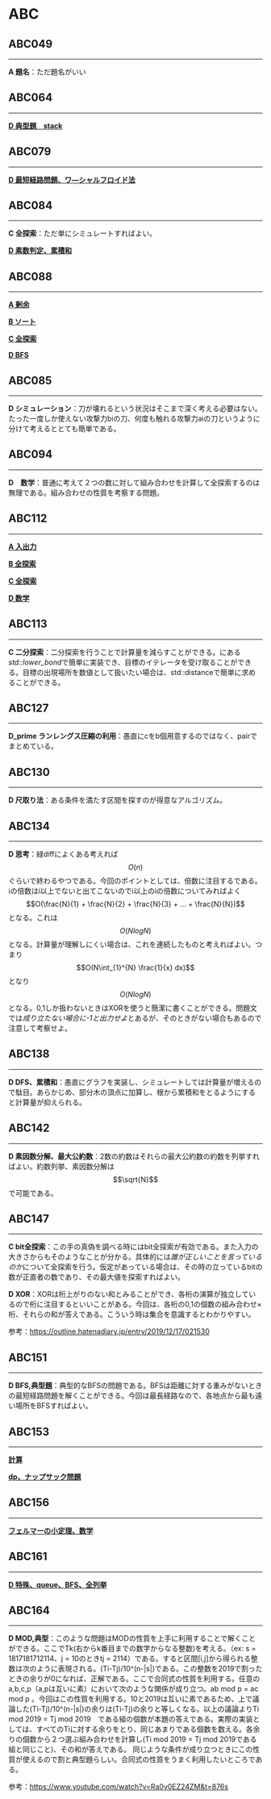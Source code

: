 # ABC

## ABC049

---

**A 題名**：ただ題名がいい

## ABC064

---

[**D 典型題　stack**](./064.md)

## ABC079

---

[**D 最短経路問題、ワ―シャルフロイド法**](079.md)

## ABC084

---

**C 全探索**：ただ単にシミュレートすればよい。

[**D 素数判定、累積和**](084.md)

## ABC088

---

[**A 剰余**](./088.md)

[**B ソート**](./088.md)

[**C 全探索**](./088.md)

[**D BFS**](./088.md)

## ABC085

---

**D シミュレーション**：刀が壊れるという状況はそこまで深く考える必要はない。たった一度しか使えない攻撃力biの刀、何度も触れる攻撃力aiの刀というように分けて考えるととても簡単である。

## ABC094

---

**D　数学**：普通に考えて２つの数に対して組み合わせを計算して全探索するのは無理である。組み合わせの性質を考察する問題。

## ABC112

---

[**A 入出力**](112.md)

[**B 全探索**](112.md)

[**C 全探索**](112.md)

[**D 数学**](112.md)

## ABC113

---

**C 二分探索**：二分探索を行うことで計算量を減らすことができる。<algorithm>にある*std::lower_bond*で簡単に実装でき、目標のイテレータを受け取ることができる。目標の出現場所を数値として扱いたい場合は、std::distanceで簡単に求めることができる。

## ABC127

---

**D_prime ランレングス圧縮の利用**：愚直にcをb個用意するのではなく、pairでまとめている。

## ABC130

---

**D 尺取り法**：ある条件を満たす区間を探すのが得意なアルゴリズム。

## ABC134

---

**D 思考**：緑diffによくある考えれば$$O(n)$$ぐらいで終わるやつである。今回のポイントとしては、倍数に注目するである。iの倍数はi以上でないと出てこないのでi以上のiの倍数についてみればよく$$O(\frac{N}{1} + \frac{N}{2} + \frac{N}{3} + ... + \frac{N}{N})$$となる。これは$$O(NlogN)$$となる。計算量が理解しにくい場合は、これを連続したものと考えればよい。つまり$$O(N\int_{1}^{N} \frac{1}{x} dx)$$となり$$O(NlogN)$$となる。0,1しか扱わないときはXORを使うと簡潔に書くことができる。問題文では*成り立たない場合に-1と出力せよ*とあるが、そのときがない場合もあるので注意して考察せよ。

## ABC138

---

**D DFS、累積和**：愚直にグラフを実装し、シミュレートしては計算量が増えるので駄目。あらかじめ、部分木の頂点に加算し、根から累積和をとるようにすると計算量が抑えられる。

## ABC142

---

**D 素因数分解、最大公約数**：2数の約数はそれらの最大公約数の約数を列挙すればよい。約数列挙、素因数分解は$$\sqrt{N}$$で可能である。

## ABC147

---

**C bit全探索**：この手の真偽を調べる時にはbit全探索が有効である。また入力の大きさからもそのようなことが分かる。具体的には*誰が正しいことを言っているのか*について全探索を行う。仮定があっている場合は、その時の立っているbitの数が正直者の数であり、その最大値を探索すればよい。

**D XOR**：XORは桁上がりのない和とみることができ、各桁の演算が独立しているので桁に注目するといいことがある。今回は、各桁の0,1の個数の組み合わせ×桁、それらの和が答えである。こういう時は集合を意識するとわかりやすい。

参考：https://outline.hatenadiary.jp/entry/2019/12/17/021530

## ABC151

---

**D BFS,典型題**：典型的なBFSの問題である。BFSは距離に対する重みがないときの最短経路問題を解くことができる。今回は最長経路なので、各地点から最も遠い場所をBFSすればよい。

## ABC153

---

[**計算**](153.md)

[**dp、ナップサック問題**](153.md)

## ABC156

---

[**フェルマーの小定理、数学**](156.md)

## ABC161

---

[**D 特殊、queue、BFS、全列挙**](161.md)

## ABC164

---

**D MOD,典型**：このような問題はMODの性質を上手に利用することで解くことができる。ここでTk(右からk番目までの数字からなる整数)を考える。（ex: s = 1817181712114、j = 10のときtj = 2114）である。すると区間[i,j]から得られる整数は次のように表現される。(Ti-Tj)/10^(n-|s|)である。この整数を2019で割ったときの余りが0になれば、正解である。ここで合同式の性質を利用する。任意のa,b,c,p（a,pは互いに素）において次のような関係が成り立つ。ab mod p = ac mod p 。今回はこの性質を利用する。10と2019は互いに素であるため、上で議論した(Ti-Tj)/10^(n-|s|)の余りは(Ti-Tj)の余りと等しくなる。以上の議論よりTi mod 2019 = Tj mod 2019　である組の個数が本題の答えである。実際の実装としては、すべてのTiに対する余りをとり、同じあまりである個数を数える。各余りの個数から２つ選ぶ組み合わせを計算し(Ti mod 2019 = Tj mod 2019である組と同じこと)、その和が答えである。 同じような条件が成り立つときにこの性質が使えるので割と典型題らしい。合同式の性質をうまく利用したいところである。

参考：https://www.youtube.com/watch?v=Ra0y0EZ24ZM&t=876s